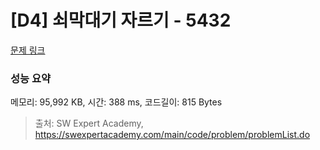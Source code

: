 # [D4] 쇠막대기 자르기 - 5432 

[문제 링크](https://swexpertacademy.com/main/code/problem/problemDetail.do?contestProbId=AWVl47b6DGMDFAXm) 

### 성능 요약

메모리: 95,992 KB, 시간: 388 ms, 코드길이: 815 Bytes



> 출처: SW Expert Academy, https://swexpertacademy.com/main/code/problem/problemList.do